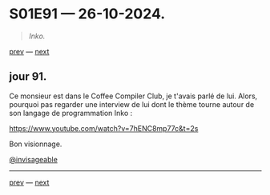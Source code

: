 # S01E91 — 26-10-2024.

> *Inko.*

[prev](S01E90-26-10-2024.md) — [next](S01E01-29-07-2024.md)     

## jour 91.

Ce monsieur est dans le Coffee Compiler Club, je t'avais parlé de lui. Alors, pourquoi pas regarder une interview de lui dont le thème tourne autour de son langage de programmation Inko :

https://www.youtube.com/watch?v=7hENC8mp77c&t=2s

Bon visionnage.

[@invisageable](https://twitter.com/invisageable)   

---

[prev](S01E90-26-10-2024.md) — [next](S01E01-29-07-2024.md)   
